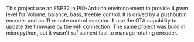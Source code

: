 This project use an ESP32 in PIO-Arduino environnement to provide 4 pwm level for Volume, balance, bass, treeble control. 
It is drived by a pushbuton encoder and an IR remote control receptor. 
It use the OTA capability to update the firmware by the wifi connection.
The same project was build in micropython, but it wasn't sufisament fast to manage rotating encoder.